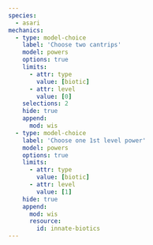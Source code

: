 ```yaml
---
species:
  - asari
mechanics:
  - type: model-choice
    label: 'Choose two cantrips'
    model: powers
    options: true
    limits:
      - attr: type
        value: [biotic]
      - attr: level
        value: [0]
    selections: 2
    hide: true
    append:
      mod: wis
  - type: model-choice
    label: 'Choose one 1st level power'
    model: powers
    options: true
    limits:
      - attr: type
        value: [biotic]
      - attr: level
        value: [1]
    hide: true
    append:
      mod: wis
      resource:
        id: innate-biotics
---
```

